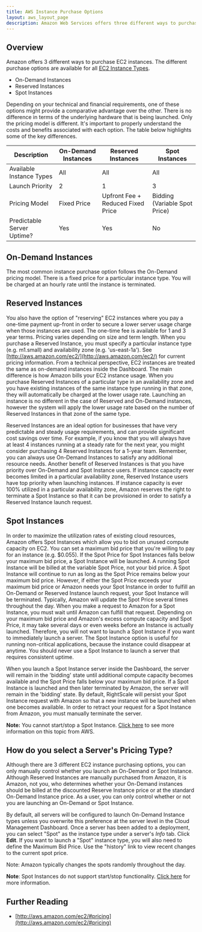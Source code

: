 ```yaml
---
title: AWS Instance Purchase Options
layout: aws_layout_page
description: Amazon Web Services offers three different ways to purchase EC2 instances - On-Demand Instances, Reserved Instances, and Spot Instances.
---
```


## Overview

Amazon offers 3 different ways to purchase EC2 instances. The different purchase options are available for all [EC2 Instance Types](/clouds/aws/aws_instance_types.html).

* On-Demand Instances
* Reserved Instances
* Spot Instances

Depending on your technical and financial requirements, one of these options might provide a comparative advantage over the other. There is no difference in terms of the underlying hardware that is being launched. Only the pricing model is different. It's important to properly understand the costs and benefits associated with each option. The table below highlights some of the key differences.

| **Description** | **On-Demand Instances** | **Reserved Instances** | **Spot Instances** |
| --------------- | ----------------------- | ---------------------- | ------------------ |
| Available Instance Types | All | All | All |
| Launch Priority | 2 | 1 | 3 |
| Pricing Model | Fixed Price | Upfront Fee + Reduced Fixed Price | Bidding (Variable Spot Price) |
| Predictable Server Uptime? | Yes | Yes | No |

## On-Demand Instances

The most common instance purchase option follows the On-Demand pricing model. There is a fixed price for a particular instance type. You will be charged at an hourly rate until the instance is terminated.

## Reserved Instances

You also have the option of "reserving" EC2 instances where you pay a one-time payment up-front in order to secure a lower server usage charge when those instances are used. The one-time fee is available for 1 and 3 year terms. Pricing varies depending on size and term length. When you purchase a Reserved Instance, you must specify a particular instance type (e.g. m1.small) and availability zone (e.g. 'us-east-1a'). See [http://aws.amazon.com/ec2/](http://aws.amazon.com/ec2/) for current pricing information. From a technical perspective, EC2 instances are treated the same as on-demand instances inside the Dashboard. The main difference is how Amazon bills your EC2 instance usage. When you purchase Reserved Instances of a particular type in an availability zone and you have existing instances of the same instance type running in that zone, they will automatically be charged at the lower usage rate. Launching an instance is no different in the case of Reserved and On-Demand instances, however the system will apply the lower usage rate based on the number of Reserved Instances in that zone of the same type.

Reserved Instances are an ideal option for businesses that have very predictable and steady usage requirements, and can provide significant cost savings over time. For example, if you know that you will always have at least 4 instances running at a steady rate for the next year, you might consider purchasing 4 Reserved Instances for a 1-year team. Remember, you can always use On-Demand Instances to satisfy any additional resource needs. Another benefit of Reserved Instances is that you have priority over On-Demand and Spot Instance users. If instance capacity ever becomes limited in a particular availability zone, Reserved Instance users have top priority when launching instances. If instance capacity is ever 100% utilized in a particular availability zone, Amazon reserves the right to terminate a Spot Instance so that it can be provisioned in order to satisfy a Reserved Instance launch request.

## Spot Instances

In order to maximize the utilization rates of existing cloud resources, Amazon offers Spot Instances which allow you to bid on unused compute capacity on EC2. You can set a maximum bid price that you're willing to pay for an instance (e.g. $0.055). If the Spot Price for Spot Instances falls below your maximum bid price, a Spot Instance will be launched. A running Spot Instance will be billed at the variable Spot Price, not your bid price. A Spot Instance will continue to run as long as the Spot Price remains below your maximum bid price. However, if either the Spot Price exceeds your maximum bid price or Amazon needs your Spot Instance in order to fulfill an On-Demand or Reserved Instance launch request, your Spot Instance will be terminated. Typically, Amazon will update the Spot Price several times throughout the day. When you make a request to Amazon for a Spot Instance, you must wait until Amazon can fulfill that request. Depending on your maximum bid price and Amazon's excess compute capacity and Spot Price, it may take several days or even weeks before an Instance is actually launched. Therefore, you will not want to launch a Spot Instance if you want to immediately launch a server. The Spot Instance option is useful for running non-critical applications, because the instance could disappear at anytime. You should never use a Spot Instance to launch a server that requires consistent uptime.

When you launch a Spot Instance server inside the Dashboard, the server will remain in the 'bidding' state until additional compute capacity becomes available and the Spot Price falls below your maximum bid price. If a Spot Instance is launched and then later terminated by Amazon, the server will remain in the 'bidding' state. By default, RightScale will persist your Spot Instance request with Amazon so that a new instance will be launched when one becomes available. In order to retract your request for a Spot Instance from Amazon, you must manually terminate the server.

**Note:** You cannot start/stop a Spot Instance. [Click here](http://docs.amazonwebservices.com/AWSEC2/latest/APIReference/index.html?ApiReference-query-StopInstances.html) to see more information on this topic from AWS.

## How do you select a Server's Pricing Type?

Although there are 3 different EC2 instance purchasing options, you can only manually control whether you launch an On-Demand or Spot Instance. Although Reserved Instances are manually purchased from Amazon, it is Amazon, not you, who determines whether your On-Demand instances should be billed at the discounted Reserve Instance price or at the standard On-Demand Instance price. As a user, you can only control whether or not you are launching an On-Demand or Spot Instance.

By default, all servers will be configured to launch On-Demand Instance types unless you overwrite this preference at the server level in the Cloud Management Dashboard. Once a server has been added to a deployment, you can select "Spot" as the instance type under a server's *Info* tab. Click **Edit**. If you want to launch a "Spot" instance type, you will also need to define the Maximum Bid Price. Use the "history" link to view recent changes to the current spot price.

Note: Amazon typically changes the spots randomly throughout the day.

**Note**: Spot Instances do not support start/stop functionality. [Click here](http://docs.amazonwebservices.com/AWSEC2/latest/APIReference/index.html?ApiReference-query-StopInstances.html) for more information.

## Further Reading

* [http://aws.amazon.com/ec2/#pricing](http://aws.amazon.com/ec2/#pricing)
